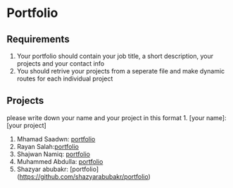 # Portfolio
## Requirements
1. Your portfolio should contain your job title, a short description, your projects and your contact info
2. You should retrive your projects from a seperate file and make dynamic routes for each individual project

## Projects
please write down your name and your project in this format 1. [your name]: [your project]

1. Mhamad Saadwn: [portfolio](https://github.com/Bit-Bootcamp/bit-projects-2023)
2. Rayan Salah:[portfolio](https://github.com/rayansalah11/portfolio)
3. Shajwan Namiq: [portfolio](https://github.com/Shajwan-Namiq/portfolio)
4. Muhammed Abdulla: [portfolio](https://github.com/marshallmhamad/Portfolio-Site)
5. Shazyar abubakr: [portfolio] (https://github.com/shazyarabubakr/portfolio)

